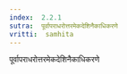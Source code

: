 ```yaml
---
index:  2.2.1
sutra:  पूर्वापराधरोत्तरमेकदेशिनैकाधिकरणे
vritti:  samhita 
---
```


पूर्वापराधरोत्तरमेकदेशिनैकाधिकरणे


